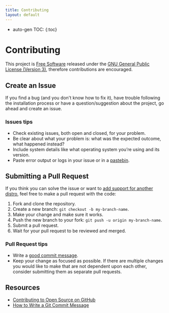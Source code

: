 ```yaml
---
title: Contributing
layout: default
---
```

* auto-gen TOC:
{:toc}

# Contributing

This project is [Free Software][freesoft] released under the [GNU General Public License (Version 3)][gpl3], therefore contributions are encouraged.


## Create an Issue

If you find a bug (and you don't know how to fix it), have trouble following the installation process or have a question/suggestion about the project, go ahead and create an issue.

### Issues tips

- Check existing issues, both open and closed, for your problem.
- Be clear about what your problem is: what was the expected outcome, what happened instead?
- Include system details like what operating system you’re using and its version.
- Paste error output or logs in your issue or in a [pastebin][].


## Submitting a Pull Request

If you think you can solve the issue or want to [add support for another distro][how-to], feel free to make a pull request with the code:

1. Fork and clone the repository.
2. Create a new branch: `git checkout -b my-branch-name`.
3. Make your change and make sure it works.
4. Push the new branch to your fork: `git push -u origin my-branch-name`.
5. Submit a pull request.
6. Wait for your pull request to be reviewed and merged.


### Pull Request tips

- Write a [good commit message][commits].
- Keep your change as focused as possible. If there are multiple changes you would like to make that are not dependent upon each other, consider submitting them as separate pull requests.


## Resources

- [Contributing to Open Source on GitHub][contribos]
- [How to Write a Git Commit Message][commits]


[how-to]: howto.md
[contribos]: https://guides.github.com/activities/contributing-to-open-source/
[freesoft]: https://en.wikipedia.org/wiki/Free_software
[commits]: http://chris.beams.io/posts/git-commit/
[gpl3]: https://en.wikipedia.org/wiki/GNU_General_Public_License#Version_3
[pastebin]: https://en.wikipedia.org/wiki/Pastebin
